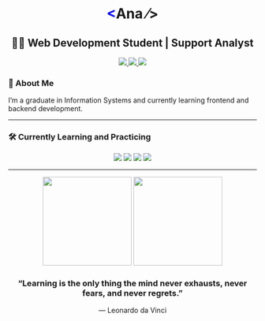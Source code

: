 <h1 align="center"><span style="color:blue">&lt;</span>Ana <span>&frasl;&gt;</span></h1>

<h2 align="center">👩‍💻 Web Development Student | Support Analyst</h2>

<p align="center">
  <a href="mailto:annaalves622@gmail.com">
    <img src="https://img.shields.io/badge/-Email-red?style=flat-square&logo=gmail&logoColor=white" />
  </a>
  <a href="https://wa.me/5511990142866">
    <img src="https://img.shields.io/badge/-WhatsApp-25D366?style=flat-square&logo=whatsapp&logoColor=white" />
  </a>
  <a href="https://www.linkedin.com/in/ana-alves-santos/">
    <img src="https://img.shields.io/badge/-LinkedIn-blue?style=flat-square&logo=linkedin&logoColor=white" />
  </a>
</p>



### 🚀 About Me
I’m a graduate in Information Systems and currently learning frontend and backend development.

---

### 🛠️ Currently Learning and Practicing
<p align="center">
  <img src="https://img.shields.io/badge/JavaScript-F7DF1E?style=flat&logo=javascript&logoColor=black" />
  <img src="https://img.shields.io/badge/HTML5-E34F26?style=flat&logo=html5&logoColor=white" />
  <img src="https://img.shields.io/badge/CSS3-1572B6?style=flat&logo=css3&logoColor=white" />
  <img src="https://img.shields.io/badge/React-61DAFB?style=flat&logo=react&logoColor=black" />
</p>

---

<p align="center">
  <img height="180em" src="https://github-readme-stats.vercel.app/api?username=ana-alves-santos&show_icons=true&theme=radical&cache_seconds=60" />
  <img height="180em" src="https://github-readme-stats.vercel.app/api/top-langs/?username=ana-alves-santos&layout=compact&langs_count=8&theme=radical&cache_seconds=60" />
</p>



<h3 align="center">“Learning is the only thing the mind never exhausts, never fears, and never regrets.”</h3>
<p align="center">— Leonardo da Vinci</p>
